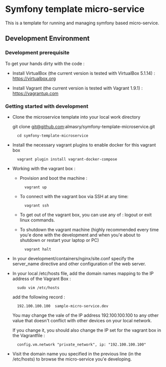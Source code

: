 Symfony template micro-service 
=============================

This is a template for running and managing symfony based micro-service.  



Development Environment  
-----------------------

### Development prerequisite

To get your hands dirty with the code :

- Install VirtualBox (the current version is tested with VirtualBox 5.1.14) :  https://virtualbox.org 

- Install Vagrant (the current version is tested with Vagrant 1.9.1) : https://vagrantup.com


### Getting started with development 

- Clone the microservice template into your local work directory 
  
    git clone git@github.com:almasry/symfony-template-microservice.git
        
        cd symfony-template-microservice 

- Install the necessary vagrant plugins to enable docker for this vagrant box 

        vagrant plugin install vagrant-docker-compose
        
    

- Working with the vagrant box :
        
    - Provision and boot the machine :
        
            vagrant up

    - To connect with the vagrant box via SSH at any time:

            vagrant ssh
    
    - To get out of the vagrant box, you can use any of : logout or exit linux commands.
    
    - To shutdown the vagrant machine (highly recommended every time you'e done with the development and when you'e about to shutdown 
    or restart your laptop or PC)

            vagrant halt 


- In your development/containers/nginx/site.conf specify the server_name directive and other configuration of the web server.

- In your local /etc/hosts  file, add the domain names mapping to the IP address of the Vagrant Box :
 
        sudo vim /etc/hosts 
        
    add the following record :
        
        192.100.100.100  sample-micro-service.dev 
        
    You may change the vale of the IP address 192.100.100.100 to any other value that doesn't conflict with other devices on your local network.
     
    If you change it, you should also change the IP set for the vagrant box in the Vagrantfile :
     
        config.vm.network "private_network", ip: "192.100.100.100"
        
-    Visit the domain name you specified in the previous line (in the /etc/hosts) to browse the micro-service you'e developing.       